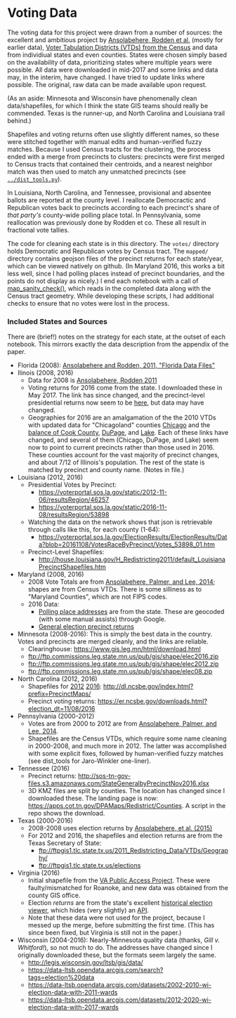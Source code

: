 # Voting Data

The voting data for this project were drawn from a number of sources:
  the excellent and ambitious project by [Ansolabehere, Rodden et al.](https://dataverse.harvard.edu/dataset.xhtml?persistentId=hdl:1902.1/21919) (mostly for earlier data),
  [Voter Tabulation Districts (VTDs) from the Census](https://www2.census.gov/geo/tiger/TIGER2010/VTD/2010/)
    and data from individiual states and even counties.
States were chosen simply based on the availability of data, 
  prioritizing states where multiple years were possible.
All data were downloaded in mid-2017 and some links and data may, in the interim, have changed.
I have tried to update links where possible.
The original, raw data can be made available upon request.

(As an aside: Minnesota and Wisconsin have phenomenally clean data/shapefiles,
  for which I think the state GIS teams should really be commended.
 Texas is the runner-up, and North Carolina and Louisiana trail behind.)
  
Shapefiles and voting returns often use slightly different names,
  so these were stitched together with manual edits and human-verified fuzzy matches.
Because I used Census tracts for the clustering,
  the process ended with a merge from precincts to clusters:
  precincts were first merged to Census tracts that contained their centroids,
  and a nearest neighbor match was then used to match any unmatched precincts
  (see [`../dist_tools.py`](https://github.com/JamesSaxon/district_analysis/blob/master/dist_tools.py#L100)).
  
In Louisiana, North Carolina, and Tennessee, provisional and absentee ballots
  are reported at the county level.
I reallocate Democractic and Republican votes back 
  to precincts according to each precinct's share of _that party's_
  county-wide polling place total.
In Pennsylvania, some reallocation was previously done by Rodden et co.
These all result in fractional vote tallies.

The code for cleaning each state is in this directory.
The `votes/` directory holds Democratic and Republican votes by Census tract.
The `mapped/` directory contains geojson files of the precinct returns
  for each state/year, which can be viewed natively on github.
(In Maryland 2016, this works a bit less well, since I had polling places 
  instead of precinct boundaries, and the points do not display as nicely.)
I end each notebook with a call of
  [map_sanity_check()](https://github.com/JamesSaxon/district_analysis/blob/master/dist_tools.py#L117]),
  which reads in the completed data along with the Census tract geometry.
While developing these scripts, I had additional checks to ensure that no votes were lost in the process.

### Included States and Sources

There are (brief!) notes on the strategy for each state, at the outset of each notebook.
This mirrors exactly the data description from the appendix of the paper.

* Florida (2008): [Ansolabehere and Rodden, 2011, "Florida Data Files"](https://dataverse.harvard.edu/dataset.xhtml?persistentId=hdl:1902.1/16797)
* Ilinois (2008, 2016)
  * Data for 2008 is [Ansolabehere, Rodden 2011](https://dataverse.harvard.edu/dataset.xhtml?persistentId=hdl:1902.1/15845)
  * Voting returns for 2016 come from the state.  I downloaded these in May 2017.  The link has since changed, and the precinct-level presidential returns now seem to be [here](https://www.elections.il.gov/Downloads/ElectionOperations/ElectionResults/ByOffice/51/51-120-PRESIDENT%20AND%20VICE%20PRESIDENT-2016GE.csv), but data may have changed.
  * Geographies for 2016 are an amalgamation of the the 2010 VTDs with updated data for "Chicagoland" counties 
    [Chicago](https://data.cityofchicago.org/Facilities-Geographic-Boundaries/Precincts-current-/uvpq-qeeq) and 
    the [balance of Cook County](https://datacatalog.cookcountyil.gov/GIS-Maps/Historical-ccgisdata-Election-Precinct-Data-2015-t/mtie-43p4), 
    [DuPage](http://gisdata-dupage.opendata.arcgis.com/datasets/election-precincts), and 
    [Lake](http://data-lakecountyil.opendata.arcgis.com/datasets/voting-precincts-1).
    Each of these links have changed, and several of them (Chicago, DuPage, and Lake)
    seem now to point to current precincts rather than those used in 2016.
    These counties account for the vast majority of precinct changes, and about 7/12 of Illinois's population.
    The rest of the state is matched by precinct and county name. (Notes in file.)
* Louisiana (2012, 2016)
  * Presidential Votes by Precinct:
    * https://voterportal.sos.la.gov/static/2012-11-06/resultsRegion/46257
    * https://voterportal.sos.la.gov/static/2016-11-08/resultsRegion/53898
  * Watching the data on the network shows that json is retrievable through calls like this, for each county (1-64):
    * https://voterportal.sos.la.gov/ElectionResults/ElectionResults/Data?blob=20161108/VotesRaceByPrecinct/Votes_53898_01.htm
  * Precinct-Level Shapefiles:
    * http://house.louisiana.gov/H_Redistricting2011/default_LouisianaPrecinctShapefiles.htm
* Maryland (2008, 2016)
  * 2008 Vote Totals are from [Ansolabehere, Palmer, and Lee, 2014](https://dataverse.harvard.edu/dataset.xhtml?persistentId=hdl:1902.1/21919); shapes are from Census VTDs.  There is some silliness as to "Maryland Counties", which are not FIPS codes.
  * 2016 Data:
    * [Polling place addresses](https://elections.maryland.gov/elections/2016/2016_Precincts_and_polling_places_GENERAL.xls) are from the state.  These are geocoded (with some manual assists) through Google.
    * [General election precinct returns](https://elections.maryland.gov/elections/2016/election_data/All_By_Precinct_2016_General.csv)
* Minnesota (2008-2016): This is simply the best data in the country.  Votes and precincts are merged cleanly, and the links are reliable.
  * Clearinghouse: https://www.gis.leg.mn/html/download.html
  * ftp://ftp.commissions.leg.state.mn.us/pub/gis/shape/elec2016.zip
  * ftp://ftp.commissions.leg.state.mn.us/pub/gis/shape/elec2012.zip
  * ftp://ftp.commissions.leg.state.mn.us/pub/gis/shape/elec08.zip
* North Carolina (2012, 2016)
  * Shapefiles for [2012](https://s3.amazonaws.com/dl.ncsbe.gov/PrecinctMaps/SBE_PRECINCTS_09012012.zip) [2016](https://s3.amazonaws.com/dl.ncsbe.gov/PrecinctMaps/SBE_PRECINCTS_20161004.zip): http://dl.ncsbe.gov/index.html?prefix=PrecinctMaps/ 
  * Precinct voting returns: https://er.ncsbe.gov/downloads.html?election_dt=11/08/2016
* Pennsylvania (2000-2012)
  * Votes are from 2000 to 2012 are from [Ansolabehere, Palmer, and Lee, 2014](https://dataverse.harvard.edu/dataset.xhtml?persistentId=hdl:1902.1/21919).
  * Shapefiles are the Census VTDs, which require some name cleaning in 2000-2008, and much more in 2012.  The latter was accomplished with some explicit fixes, followed by human-verified fuzzy matches (see dist_tools for Jaro-Winkler one-liner).
* Tennessee (2016)
  * Precinct returns: http://sos-tn-gov-files.s3.amazonaws.com/StateGeneralbyPrecinctNov2016.xlsx
  * 3D KMZ files are split by counties.  The location has changed since I downloaded these.  The landing page is now: https://apps.cot.tn.gov/DPAMaps/Redistrict/Counties.  A script in the repo shows the download.
* Texas (2000-2016)
  * 2008-2008 uses election returns by [Ansolabehere, et al. (2015)](https://dataverse.harvard.edu/dataset.xhtml?persistentId=hdl:1902.1/21919)
  * For 2012 and 2016, the shapefiles and election returns are from the Texas Secretary of State:
    * ftp://ftpgis1.tlc.state.tx.us/2011_Redistricting_Data/VTDs/Geography/
    * ftp://ftpgis1.tlc.state.tx.us/elections
* Virginia (2016)
  * Initial shapefile from the [VA Public Access Project](https://github.com/vapublicaccessproject/va-precinct-maps-2016).  These were faulty/mismatched for Roanoke, and new data was obtained from the county GIS office.
  * Election _returns_ are from the state's excellent [historical election viewer](https://historical.elections.virginia.gov/elections/view/80871/), which hides (very slightly) an [API](http://historical.elections.virginia.gov/elections/download/80871/precincts_include:1/).
  * Note that these data were not used for the project, because I messed up the merge, before submitting the first time.  (This has since been fixed, but Virginia is still not in the paper.)
* Wisconsin (2004-2016): Nearly-Minnesota quality data (thanks, _Gill v. Whitford!_), so not much to do. The addresses have changed since I originally downloaded these, but the formats seem largely the same.
  * http://legis.wisconsin.gov/ltsb/gis/data/
  * https://data-ltsb.opendata.arcgis.com/search?tags=election%20data
  * https://data-ltsb.opendata.arcgis.com/datasets/2002-2010-wi-election-data-with-2011-wards
  * https://data-ltsb.opendata.arcgis.com/datasets/2012-2020-wi-election-data-with-2017-wards
